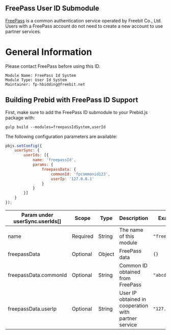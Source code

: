 ## FreePass User ID Submodule

[FreePass](https://freepass-login.com/introduction.html) is a common authentication service operated by Freebit Co., Ltd. Users with a FreePass account do not need to create a new account to use partner services. 

# General Information

Please contact FreePass before using this ID.

```
Module Name: FreePass Id System
Module Type: User Id System
Maintainer: fp-hbidding@freebit.net
```

## Building Prebid with FreePass ID Support

First, make sure to add the FreePass ID submodule to your Prebid.js package with:

```shell
gulp build --modules=freepassIdSystem,userId
```

The following configuration parameters are available:

```javascript
pbjs.setConfig({
    userSync: {
        userIds: [{
            name: 'freepassId',
            params: {
                freepassData: {
                    commonId: 'fpcommonid123',
                    userIp: '127.0.0.1'
                }
            }
        }]
    }
});
```

| Param under userSync.userIds[] | Scope    | Type   | Description                                          | Example        |
|--------------------------------|----------|--------|------------------------------------------------------|----------------|
| name                           | Required | String | The name of this module                              | `"freepassId"` |
| freepassData                   | Optional | Object | FreePass data                                        | `{}`           |
| freepassData.commonId          | Optional | String | Common ID obtained from FreePass                     | `"abcd1234"`   |
| freepassData.userIp            | Optional | String | User IP obtained in cooperation with partner service | `"127.0.0.1"`  |

